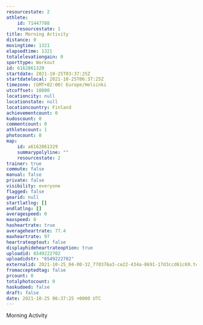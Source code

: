 ```yaml
---
resourcestate: 2
athlete:
    id: 71447788
    resourcestate: 1
title: Morning Activity
distance: 0
movingtime: 1321
elapsedtime: 1321
totalelevationgain: 0
sporttype: Workout
id: 6162861329
startdate: 2021-10-25T03:37:25Z
startdatelocal: 2021-10-25T06:37:25Z
timezone: (GMT+02:00) Europe/Helsinki
utcoffset: 10800
locationcity: null
locationstate: null
locationcountry: Finland
achievementcount: 0
kudoscount: 0
commentcount: 0
athletecount: 1
photocount: 0
map:
    id: a6162861329
    summarypolyline: ""
    resourcestate: 2
trainer: true
commute: false
manual: false
private: false
visibility: everyone
flagged: false
gearid: null
startlatlng: []
endlatlng: []
averagespeed: 0
maxspeed: 0
hasheartrate: true
averageheartrate: 77.4
maxheartrate: 97
heartrateoptout: false
displayhideheartrateoption: true
uploadid: 6549222702
uploadidstr: "6549222702"
externalid: 2021-10-25_04-00-32_770376a3-ce22-434a-8691-17d3ccd61c69.tcx
fromacceptedtag: false
prcount: 0
totalphotocount: 0
haskudoed: false
draft: false
date: 2021-10-25 06:37:25 +0000 UTC
---
```

Morning Activity